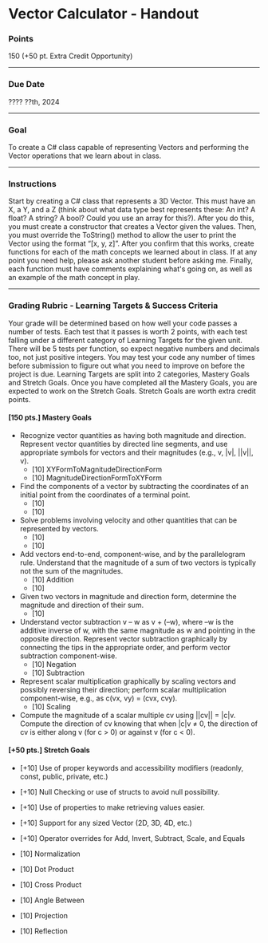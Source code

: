 # Vector Calculator - Handout

### Points
150 (+50 pt. Extra Credit Opportunity)

---

### Due Date
???? ??th, 2024

---

### Goal
To create a C# class capable of representing Vectors and performing the Vector operations that we learn about in class.

---
### Instructions
Start by creating a C# class that represents a 3D Vector. This must have an X, a Y, and a Z (think about what data type best represents these: An int? A float? A string? A bool? Could you use an array for this?). After you do this, you must create a constructor that creates a Vector given the values. Then, you must override the ToString() method to allow the user to print the Vector using the format “[x, y, z]”. After you confirm that this works, create functions for each of the math concepts we learned about in class. If at any point you need help, please ask another student before asking me. Finally, each function must have comments explaining what's going on, as well as an example of the math concept in play.

---

### Grading Rubric - Learning Targets & Success Criteria
Your grade will be determined based on how well your code passes a number of tests. Each test that it passes is worth 2 points, with each test falling under a different category of Learning Targets for the given unit. There will be 5 tests per function, so expect negative numbers and decimals too, not just positive integers. You may test your code any number of times before submission to figure out what you need to improve on before the project is due. Learning Targets are split into 2 categories, Mastery Goals and Stretch Goals. Once you have completed all the Mastery Goals, you are expected to work on the Stretch Goals. Stretch Goals are worth extra credit points.

#### [150 pts.] Mastery Goals
- Recognize vector quantities as having both magnitude and direction. Represent vector quantities by directed line segments, and use appropriate symbols for vectors and their magnitudes (e.g., v, |v|, ||v||, v).
    - [10] XYFormToMagnitudeDirectionForm
    - [10] MagnitudeDirectionFormToXYForm
- Find the components of a vector by subtracting the coordinates of an initial point from the coordinates of a terminal point.
    - [10] 
    - [10] 
- Solve problems involving velocity and other quantities that can be represented by vectors.
    - [10] 
    - [10] 
- Add vectors end-to-end, component-wise, and by the parallelogram rule. Understand that the magnitude of a sum of two vectors is typically not the sum of the magnitudes.
    - [10] Addition
    - [10] 
- Given two vectors in magnitude and direction form, determine the magnitude and direction of their sum.
    - [10] 
- Understand vector subtraction v – w as v + (–w), where –w is the additive inverse of w, with the same magnitude as w and pointing in the opposite direction. Represent vector subtraction graphically by connecting the tips in the appropriate order, and perform vector subtraction component-wise.
    - [10] Negation
    - [10] Subtraction
- Represent scalar multiplication graphically by scaling vectors and possibly reversing their direction; perform scalar multiplication component-wise, e.g., as c(vx, vy) = (cvx, cvy).
    - [10] Scaling
- Compute the magnitude of a scalar multiple cv using ||cv|| = |c|v. Compute the direction of cv knowing that when |c|v ≠ 0, the direction of cv is either along v (for c > 0) or against v (for c < 0).

#### [+50 pts.] Stretch Goals
- [+10] Use of proper keywords and accessibility modifiers (readonly, const, public, private, etc.)
- [+10] Null Checking or use of structs to avoid null possibility.
- [+10] Use of properties to make retrieving values easier.
- [+10] Support for any sized Vector (2D, 3D, 4D, etc.)
- [+10] Operator overrides for Add, Invert, Subtract, Scale, and Equals


- [10] Normalization
- [10] Dot Product
- [10] Cross Product
- [10] Angle Between
- [10] Projection
- [10] Reflection
